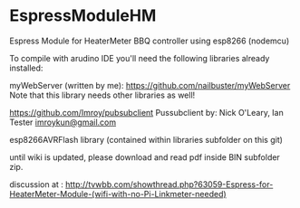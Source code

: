 # EspressModuleHM
Espress Module for HeaterMeter BBQ controller using esp8266 (nodemcu)

To compile with arudino IDE you'll need the following libraries already installed:

myWebServer (written by me):  https://github.com/nailbuster/myWebServer  Note that this library needs other libraries as well!

https://github.com/Imroy/pubsubclient  Pussubclient by: Nick O'Leary, Ian Tester <imroykun@gmail.com>

esp8266AVRFlash library (contained within libraries subfolder on this git)

until wiki is updated,  please download and read pdf inside BIN subfolder zip.

discussion at :  http://tvwbb.com/showthread.php?63059-Espress-for-HeaterMeter-Module-(wifi-with-no-Pi-Linkmeter-needed)


